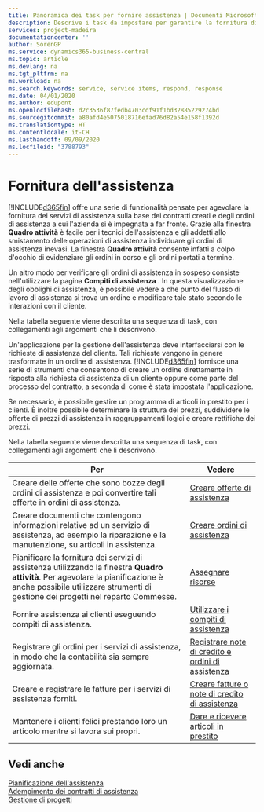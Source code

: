 ```yaml
---
title: Panoramica dei task per fornire assistenza | Documenti Microsoft
description: Descrive i task da impostare per garantire la fornitura di un servizio di qualità e il rispetto degli accordi con i clienti.
services: project-madeira
documentationcenter: ''
author: SorenGP
ms.service: dynamics365-business-central
ms.topic: article
ms.devlang: na
ms.tgt_pltfrm: na
ms.workload: na
ms.search.keywords: service, service items, respond, response
ms.date: 04/01/2020
ms.author: edupont
ms.openlocfilehash: d2c3536f87fedb4703cdf91f1bd32885229274bd
ms.sourcegitcommit: a80afd4e5075018716efad76d82a54e158f1392d
ms.translationtype: HT
ms.contentlocale: it-CH
ms.lasthandoff: 09/09/2020
ms.locfileid: "3788793"
---
```

# <a name="delivering-service"></a>Fornitura dell'assistenza
[!INCLUDE[d365fin](includes/d365fin_md.md)] offre una serie di funzionalità pensate per agevolare la fornitura dei servizi di assistenza sulla base dei contratti creati e degli ordini di assistenza a cui l'azienda si è impegnata a far fronte. Grazie alla finestra **Quadro attività** è facile per i tecnici dell'assistenza e gli addetti allo smistamento delle operazioni di assistenza individuare gli ordini di assistenza inevasi. La finestra **Quadro attività** consente infatti a colpo d'occhio di evidenziare gli ordini in corso e gli ordini portati a termine.  
  
Un altro modo per verificare gli ordini di assistenza in sospeso consiste nell'utilizzare la pagina **Compiti di assistenza** . In questa visualizzazione degli obblighi di assistenza, è possibile vedere a che punto del flusso di lavoro di assistenza si trova un ordine e modificare tale stato secondo le interazioni con il cliente.  
  
Nella tabella seguente viene descritta una sequenza di task, con collegamenti agli argomenti che li descrivono.   

Un'applicazione per la gestione dell'assistenza deve interfacciarsi con le richieste di assistenza del cliente. Tali richieste vengono in genere trasformate in un ordine di assistenza. [!INCLUDE[d365fin](includes/d365fin_md.md)] fornisce una serie di strumenti che consentono di creare un ordine direttamente in risposta alla richiesta di assistenza di un cliente oppure come parte del processo del contratto, a seconda di come è stata impostata l'applicazione.  
  
Se necessario, è possibile gestire un programma di articoli in prestito per i clienti. È inoltre possibile determinare la struttura dei prezzi, suddividere le offerte di prezzi di assistenza in raggruppamenti logici e creare rettifiche dei prezzi.  
  
Nella tabella seguente viene descritta una sequenza di task, con collegamenti agli argomenti che li descrivono.   
  
|**Per**|**Vedere**|  
|------------|-------------|  
|Creare delle offerte che sono bozze degli ordini di assistenza e poi convertire tali offerte in ordini di assistenza.|[Creare offerte di assistenza](service-how-to-create-service-quotes.md)|
|Creare documenti che contengono informazioni relative ad un servizio di assistenza, ad esempio la riparazione e la manutenzione, su articoli in assistenza.|[Creare ordini di assistenza](service-how-to-create-service-orders.md)|
|Pianificare la fornitura dei servizi di assistenza utilizzando la finestra **Quadro attività**. Per agevolare la pianificazione è anche possibile utilizzare strumenti di gestione dei progetti nel reparto Commesse.|[Assegnare risorse](service-how-to-allocate-resources.md)|  
|Fornire assistenza ai clienti eseguendo compiti di assistenza.|[Utilizzare i compiti di assistenza](service-how-to-work-on-service-tasks.md)|  
|Registrare gli ordini per i servizi di assistenza, in modo che la contabilità sia sempre aggiornata.|[Registrare note di credito e ordini di assistenza](service-how-to-post-service-orders.md)|  
|Creare e registrare le fatture per i servizi di assistenza forniti.|[Creare fatture o note di credito di assistenza](service-how-create-invoices.md)|  
|Mantenere i clienti felici prestando loro un articolo mentre si lavora sui propri.| [Dare e ricevere articoli in prestito](service-how-to-lend-receive-loaners.md)|
  
## <a name="see-also"></a>Vedi anche  
[Pianificazione dell'assistenza](service-plan-service.md)  
[Adempimento dei contratti di assistenza](service-fulfill-service-contracts.md)  
[Gestione di progetti](projects-manage-projects.md)  
